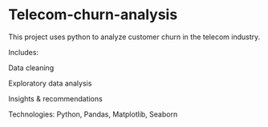 # Telecom-churn-analysis
This project uses python to analyze customer churn in the telecom industry.

Includes:

Data cleaning

Exploratory data analysis

Insights & recommendations

Technologies: Python, Pandas, Matplotlib, Seaborn
